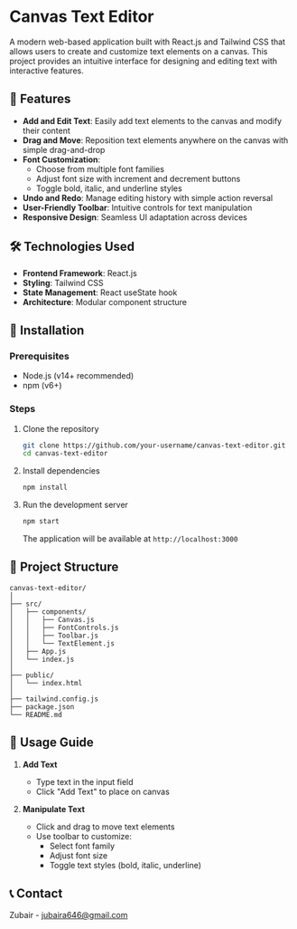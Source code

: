 # Canvas Text Editor

A modern web-based application built with React.js and Tailwind CSS that allows users to create and customize text elements on a canvas. This project provides an intuitive interface for designing and editing text with interactive features.

## 🌟 Features

- **Add and Edit Text**: Easily add text elements to the canvas and modify their content
- **Drag and Move**: Reposition text elements anywhere on the canvas with simple drag-and-drop
- **Font Customization**:
  - Choose from multiple font families
  - Adjust font size with increment and decrement buttons
  - Toggle bold, italic, and underline styles
- **Undo and Redo**: Manage editing history with simple action reversal
- **User-Friendly Toolbar**: Intuitive controls for text manipulation
- **Responsive Design**: Seamless UI adaptation across devices

## 🛠 Technologies Used

- **Frontend Framework**: React.js
- **Styling**: Tailwind CSS
- **State Management**: React useState hook
- **Architecture**: Modular component structure

## 🚀 Installation

### Prerequisites
- Node.js (v14+ recommended)
- npm (v6+)

### Steps

1. Clone the repository
   ```bash
   git clone https://github.com/your-username/canvas-text-editor.git
   cd canvas-text-editor
   ```

2. Install dependencies
   ```bash
   npm install
   ```

3. Run the development server
   ```bash
   npm start
   ```

   The application will be available at `http://localhost:3000`

## 📂 Project Structure

```
canvas-text-editor/
│
├── src/
│   ├── components/
│   │   ├── Canvas.js
│   │   ├── FontControls.js
│   │   ├── Toolbar.js
│   │   └── TextElement.js
│   ├── App.js
│   └── index.js
│
├── public/
│   └── index.html
│
├── tailwind.config.js
├── package.json
└── README.md
```

## 📝 Usage Guide

1. **Add Text**
   - Type text in the input field
   - Click "Add Text" to place on canvas

2. **Manipulate Text**
   - Click and drag to move text elements
   - Use toolbar to customize:
     * Select font family
     * Adjust font size
     * Toggle text styles (bold, italic, underline)


## 📞 Contact

Zubair - jubaira646@gmail.com

